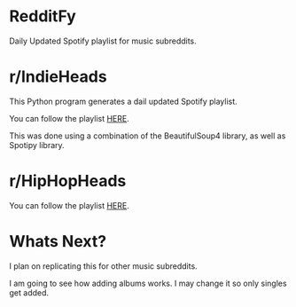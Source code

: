 # RedditFy
Daily Updated Spotify playlist for music subreddits.

# r/IndieHeads

This Python program generates a dail updated Spotify playlist.

You can follow the playlist [HERE](https://open.spotify.com/user/99kylel/playlist/75svY6VFRSQ1CCXZa6t9Bk?si=YngA_VoiRBKOMPNo4-Q20g).

This was done using a combination of the BeautifulSoup4 library, as well as Spotipy library.

# r/HipHopHeads


You can follow the playlist [HERE](https://open.spotify.com/user/99kylel/playlist/6L13eWId1qkQibMJLKAcI5?si=REKHH4FuRYiaqOt4FBsbSA).



# Whats Next?

I plan on replicating this for other music subreddits.

I am going to see how adding albums works. I may change it so only singles get added.
